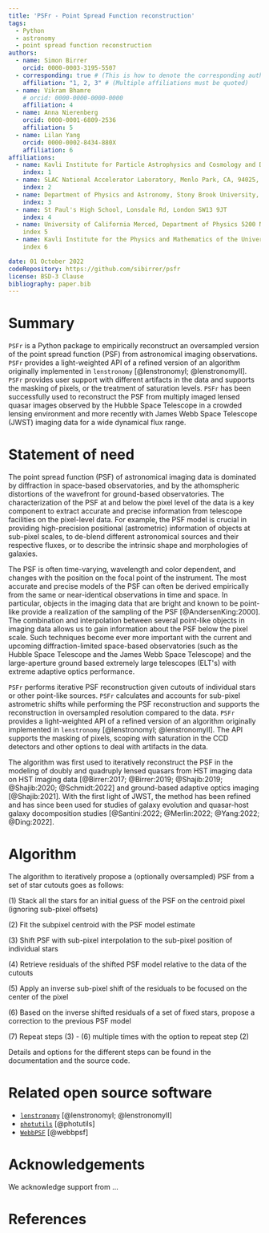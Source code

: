 ```yaml
---
title: 'PSFr - Point Spread Function reconstruction'
tags:
  - Python
  - astronomy
  - point spread function reconstruction
authors:
  - name: Simon Birrer
    orcid: 0000-0003-3195-5507
  - corresponding: true # (This is how to denote the corresponding author)
    affiliation: "1, 2, 3" # (Multiple affiliations must be quoted)
  - name: Vikram Bhamre
    # orcid: 0000-0000-0000-0000
    affiliation: 4 
  - name: Anna Nierenberg
    orcid: 0000-0001-6809-2536
    affiliation: 5 
  - name: Lilan Yang
    orcid: 0000-0002-8434-880X
    affiliation: 6 
affiliations:
  - name: Kavli Institute for Particle Astrophysics and Cosmology and Department of Physics, Stanford University, Stanford, CA 94305, USA
    index: 1
  - name: SLAC National Accelerator Laboratory, Menlo Park, CA, 94025, USA
    index: 2
  - name: Department of Physics and Astronomy, Stony Brook University, Stony Brook, NY 11794, USA
    index: 3
  - name: St Paul's High School, Lonsdale Rd, London SW13 9JT
    index: 4
  - name: University of California Merced, Department of Physics 5200 North Lake Rd. Merced, CA 9534, USA
    index 5
  - name: Kavli Institute for the Physics and Mathematics of the Universe, The University of Tokyo, Kashiwa, Japan 277-8583
    index 6

date: 01 October 2022
codeRepository: https://github.com/sibirrer/psfr
license: BSD-3 Clause
bibliography: paper.bib
---
```


# Summary

`PSFr` is a Python package to empirically reconstruct an oversampled version of the point spread function (PSF) from 
astronomical imaging observations.
`PSFr` provides a light-weighted API of a refined version of an algorithm originally implemented in `lenstronomy` [@lenstronomyI; @lenstronomyII].
`PSFr` provides user support with different artifacts in the data and supports the masking of pixels, or the treatment of saturation levels.
`PSFr` has been successfully used to reconstruct the PSF from multiply imaged lensed quasar images observed by the Hubble Space Telescope
in a crowded lensing environment and more recently with James Webb Space Telescope (JWST) imaging data for a wide dynamical flux range.



# Statement of need

The point spread function (PSF) of astronomical imaging data is dominated by diffraction in space-based observatories, 
and by the athomspheric distortions of the wavefront for ground-based observatories.
The characterization of the PSF at and below the pixel level of the data
is a key component to extract accurate and precise information from telescope facilities on the pixel-level data.
For example, the PSF model is crucial in providing high-precision positional (astrometric) information of objects at 
sub-pixel scales, to de-blend different astronomical sources and their respective fluxes, 
or to describe the intrinsic shape and morphologies of galaxies.

The PSF is often time-varying, wavelength and color dependent, and changes with the position on the focal point of the 
instrument. The most accurate and precise models of the PSF can often be derived empirically from the same or 
near-identical observations in time and space. In particular, objects in the imaging data that are bright and known to 
be point-like provide a realization of the sampling of the PSF [@AndersenKing:2000]. 
The combination and interpolation between several point-like objects in imaging data allows us to gain information 
about the PSF below the pixel scale. Such techniques become ever more important with the current and upcoming 
diffraction-limited space-based observatories (such as the Hubble Space Telescope and the James Webb Space Telescope)
and the large-aperture ground based extremely large telescopes (ELT's) with extreme adaptive optics performance.

`PSFr` performs iterative PSF reconstruction given cutouts of individual stars or other point-like sources.
`PSFr` calculates and accounts for sub-pixel astrometric shifts while performing the PSF reconstruction and supports
the reconstruction in oversampled resolution compared to the data.
`PSFr` provides a light-weighted API of a refined version of an algorithm originally implemented in `lenstronomy` [@lenstronomyI; @lenstronomyII].
The API supports the masking of pixels, scoping with saturation in the CCD detectors and other options to deal with artifacts in the data.

The algorithm was first used to iteratively reconstruct the PSF in the modeling of doubly and quadruply lensed quasars 
from HST imaging data on HST imaging data [@Birrer:2017; @Birrer:2019; @Shajib:2019; @Shajib:2020; @Schmidt:2022]
and ground-based adaptive optics imaging [@Shajib:2021]. With the first light of JWST, the method has been refined and has 
since been used for studies of galaxy evolution and quasar-host galaxy docomposition studies [@Santini:2022; @Merlin:2022; @Yang:2022; @Ding:2022].




# Algorithm

The algorithm to iteratively propose a (optionally oversampled) PSF from a set of star cutouts goes as follows:


(1) Stack all the stars for an initial guess of the PSF on the centroid pixel (ignoring sub-pixel offsets)

(2) Fit the subpixel centroid with the PSF model estimate

(3) Shift PSF with sub-pixel interpolation to the sub-pixel position of individual stars

(4) Retrieve residuals of the shifted PSF model relative to the data of the cutouts

(5) Apply an inverse sub-pixel shift of the residuals to be focused on the center of the pixel

(6) Based on the inverse shifted residuals of a set of fixed stars, propose a correction to the previous PSF model

(7) Repeat steps (3) - (6) multiple times with the option to repeat step (2)

Details and options for the different steps can be found in the documentation and the source code.

# Related open source software

- [`lenstronomy`](https://github.com/sibirrer/lenstronomy) [@lenstronomyI; @lenstronomyII]
- [`photutils`](https://github.com/astropy/photutils) [@photutils]
- [`WebbPSF`](https://github.com/spacetelescope/webbpsf) [@webbpsf]


# Acknowledgements

We acknowledge support from ...

# References